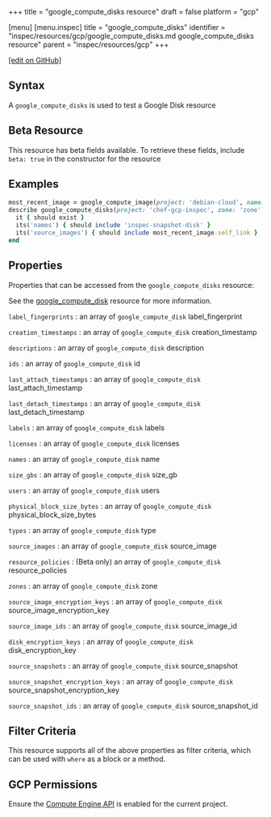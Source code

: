 +++
title = "google_compute_disks resource"
draft = false
platform = "gcp"

[menu]
  [menu.inspec]
    title = "google_compute_disks"
    identifier = "inspec/resources/gcp/google_compute_disks.md google_compute_disks resource"
    parent = "inspec/resources/gcp"
+++

[\[edit on GitHub\]](https://github.com/inspec/inspec-gcp/blob/master/docs/resources/google_compute_disks.md)

## Syntax

A `google_compute_disks` is used to test a Google Disk resource

## Beta Resource

This resource has beta fields available. To retrieve these fields, include `beta: true` in the constructor for the resource

## Examples

```ruby
most_recent_image = google_compute_image(project: 'debian-cloud', name: 'debian-10-buster-v20191014')
describe google_compute_disks(project: 'chef-gcp-inspec', zone: 'zone') do
  it { should exist }
  its('names') { should include 'inspec-snapshot-disk' }
  its('source_images') { should include most_recent_image.self_link }
end
```

## Properties

Properties that can be accessed from the `google_compute_disks` resource:

See the [google_compute_disk](/inspec/resources/google_compute_disk/#properties) resource for more information.

`label_fingerprints`
: an array of `google_compute_disk` label_fingerprint

`creation_timestamps`
: an array of `google_compute_disk` creation_timestamp

`descriptions`
: an array of `google_compute_disk` description

`ids`
: an array of `google_compute_disk` id

`last_attach_timestamps`
: an array of `google_compute_disk` last_attach_timestamp

`last_detach_timestamps`
: an array of `google_compute_disk` last_detach_timestamp

`labels`
: an array of `google_compute_disk` labels

`licenses`
: an array of `google_compute_disk` licenses

`names`
: an array of `google_compute_disk` name

`size_gbs`
: an array of `google_compute_disk` size_gb

`users`
: an array of `google_compute_disk` users

`physical_block_size_bytes`
: an array of `google_compute_disk` physical_block_size_bytes

`types`
: an array of `google_compute_disk` type

`source_images`
: an array of `google_compute_disk` source_image

`resource_policies`
: (Beta only) an array of `google_compute_disk` resource_policies

`zones`
: an array of `google_compute_disk` zone

`source_image_encryption_keys`
: an array of `google_compute_disk` source_image_encryption_key

`source_image_ids`
: an array of `google_compute_disk` source_image_id

`disk_encryption_keys`
: an array of `google_compute_disk` disk_encryption_key

`source_snapshots`
: an array of `google_compute_disk` source_snapshot

`source_snapshot_encryption_keys`
: an array of `google_compute_disk` source_snapshot_encryption_key

`source_snapshot_ids`
: an array of `google_compute_disk` source_snapshot_id

## Filter Criteria

This resource supports all of the above properties as filter criteria, which can be used
with `where` as a block or a method.

## GCP Permissions

Ensure the [Compute Engine API](https://console.cloud.google.com/apis/library/compute.googleapis.com/) is enabled for the current project.
